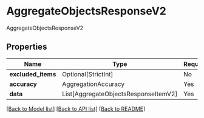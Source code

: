 # AggregateObjectsResponseV2

AggregateObjectsResponseV2

## Properties
| Name | Type | Required | Description |
| ------------ | ------------- | ------------- | ------------- |
**excluded_items** | Optional[StrictInt] | No |  |
**accuracy** | AggregationAccuracy | Yes |  |
**data** | List[AggregateObjectsResponseItemV2] | Yes |  |


[[Back to Model list]](../../../README.md#models-v2-link) [[Back to API list]](../../README.md#documentation-for-api-endpoints) [[Back to README]](../../README.md)
